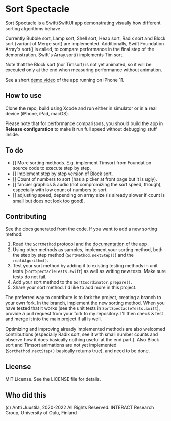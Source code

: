 # Sort Spectacle

Sort Spectacle is a Swift/SwiftUI app demonstrating visually how different sorting algorithms behave.

Currently Bubble sort, Lamp sort, Shell sort, Heap sort, Radix sort and Block sort (variant of Merge sort) are implemented. Additionally, Swift Foundation Array's sort() is called, to compare performance in the final step of the demonstration. Swift's Array.sort() implements Tim sort.

Note that the Block sort (nor Timsort) is not yet animated, so it will be executed only at the end when measuring performance without animation.

See a short [demo video](https://youtu.be/xeXszpIwsmY) of the app running on iPhone 11.

## How to use

Clone the repo, build using Xcode and run either in simulator or in a real device (iPhone, iPad, macOS). 

Please note that for performance comparisons, you should build the app in **Release configuration** to make it run full speed without debugging stuff inside. 

## To do

- [] More sorting methods. E.g. implement Timsort from Foundation source code to execute step by step.
- [] Implement step by step version of Block sort.
- [] Count of numbers to sort (has a picker at front page but it is ugly).
- [] fancier graphics & audio  (not compromizing the sort speed, though), especially with low count of numbers to sort.
- [] adjusting speed, depending on array size (is already slower if count is small but does not look too good).

## Contributing

See the docs generated from the code. If you want to add a new sorting method:

1. Read the `SortMethod` protocol and the [documentation](https://anttijuu.github.io/SortSpectacle) of the app.
1. Using other methods as samples, implement your sorting method, both the step by step method (`SortMethod.nextStep()`) and the `realAlgorithm()`.
1. Test your sort method by adding it to existing testing methods in unit tests (`SortSpectacleTests.swift`) as well as writing new tests. Make sure tests do not fail.
1. Add your sort method to the `SortCoordinator.prepare()`.
1. Share your sort method. I'd like to add more in this project.

The preferred way to contribute is to fork the project, creating a branch to your own fork. In the branch, implement the new sorting method. When you have tested that it works (see the unit tests in `SortSpectacleTests.swift`), provide a pull request from your fork to my repository. I'll then check & test and merge it into the main project if all is well.

Optimizing and improving already implemented methods are also welcomed contributions (especially Radix sort, see it with small number counts and observe how it does basically nothing useful at the end part.). Also Block sort and Timsort animations are not yet implemented (`SortMethod.nextStep()` basically returns true), and need to be done.

## License

MIT License. See the LICENSE file for details.

## Who did this

(c) Antti Juustila, 2020-2022 All Rights Reserved.
INTERACT Research Group, University of Oulu, Finland

